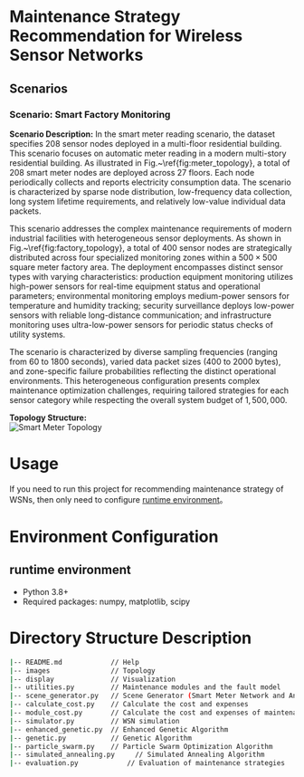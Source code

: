 # Maintenance Strategy Recommendation for Wireless Sensor Networks


## Scenarios

### Scenario: Smart Factory Monitoring

**Scenario Description:**
In the smart meter reading scenario, the dataset specifies $208$ sensor nodes deployed in a multi-floor residential building. 
This scenario focuses on automatic meter reading in a modern multi-story residential building. As illustrated in Fig.~\ref{fig:meter_topology}, a total of $208$ smart meter nodes are deployed across $27$ floors. Each node periodically collects and reports electricity consumption data. The scenario is characterized by sparse node distribution, low-frequency data collection, long system lifetime requirements, and relatively low-value individual data packets. 

This scenario addresses the complex maintenance requirements of modern industrial facilities with heterogeneous sensor deployments. As shown in Fig.~\ref{fig:factory_topology}, a total of $400$ sensor nodes are strategically distributed across four specialized monitoring zones within a $500 \times 500$ square meter factory area. The deployment encompasses distinct sensor types with varying characteristics: production equipment monitoring utilizes high-power sensors for real-time equipment status and operational parameters; environmental monitoring employs medium-power sensors for temperature and humidity tracking; security surveillance deploys low-power sensors with reliable long-distance communication; and infrastructure monitoring uses ultra-low-power sensors for periodic status checks of utility systems.

The scenario is characterized by diverse sampling frequencies (ranging from 60 to 1800 seconds), varied data packet sizes (400 to 2000 bytes), and zone-specific failure probabilities reflecting the distinct operational environments. This heterogeneous configuration presents complex maintenance optimization challenges, requiring tailored strategies for each sensor category while respecting the overall system budget of $1,500,000$.

**Topology Structure:**  
![Smart Meter Topology](./images/smart_meter_topology.png)


# Usage
If you need to run this project for recommending maintenance strategy of WSNs, then only need to configure [runtime environment](#runtime-environment)。


# Environment Configuration
## runtime environment
- Python 3.8+
- Required packages: numpy, matplotlib, scipy

# Directory Structure Description
```sh
|-- README.md            // Help
|-- images               // Topology
|-- display              // Visualization
|-- utilities.py         // Maintenance modules and the fault model 
|-- scene_generator.py   // Scene Generator (Smart Meter Network and Animal House Monitoring)
|-- calculate_cost.py    // Calculate the cost and expenses
|-- module_cost.py       // Calculate the cost and expenses of maintenance module
|-- simulator.py         // WSN simulation
|-- enhanced_genetic.py  // Enhanced Genetic Algorithm
|-- genetic.py           // Genetic Algorithm
|-- particle_swarm.py    // Particle Swarm Optimization Algorithm
|-- simulated_annealing.py     // Simulated Annealing Algorithm
|-- evaluation.py            // Evaluation of maintenance strategies
```




